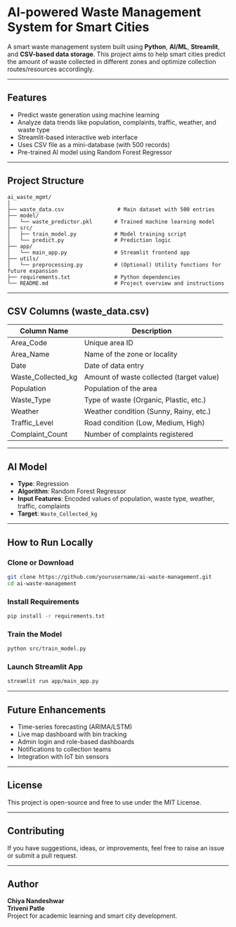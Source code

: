 # AI-powered Waste Management System for Smart Cities

A smart waste management system built using **Python**, **AI/ML**, **Streamlit**, and **CSV-based data storage**. This project aims to help smart cities predict the amount of waste collected in different zones and optimize collection routes/resources accordingly.

---

## Features

- Predict waste generation using machine learning
- Analyze data trends like population, complaints, traffic, weather, and waste type
- Streamlit-based interactive web interface
- Uses CSV file as a mini-database (with 500 records)
- Pre-trained AI model using Random Forest Regressor

---

## Project Structure

```
ai_waste_mgmt/
│
├── waste_data.csv                 # Main dataset with 500 entries
├── model/
│   └── waste_predictor.pkl       # Trained machine learning model
├── src/
│   ├── train_model.py            # Model training script
│   └── predict.py                # Prediction logic
├── app/
│   └── main_app.py               # Streamlit frontend app
├── utils/
│   └── preprocessing.py          # (Optional) Utility functions for future expansion
├── requirements.txt              # Python dependencies
└── README.md                     # Project overview and instructions
```

---

## CSV Columns (waste_data.csv)

| Column Name         | Description                              |
|---------------------|------------------------------------------|
| Area_Code           | Unique area ID                           |
| Area_Name           | Name of the zone or locality             |
| Date                | Date of data entry                       |
| Waste_Collected_kg  | Amount of waste collected (target value) |
| Population          | Population of the area                   |
| Waste_Type          | Type of waste (Organic, Plastic, etc.)   |
| Weather             | Weather condition (Sunny, Rainy, etc.)   |
| Traffic_Level       | Road condition (Low, Medium, High)       |
| Complaint_Count     | Number of complaints registered          |

---

## AI Model

- **Type**: Regression
- **Algorithm**: Random Forest Regressor
- **Input Features**: Encoded values of population, waste type, weather, traffic, complaints
- **Target**: `Waste_Collected_kg`

---

## How to Run Locally

### Clone or Download

```bash
git clone https://github.com/yourusername/ai-waste-management.git
cd ai-waste-management
```

### Install Requirements

```bash
pip install -r requirements.txt
```

### Train the Model

```bash
python src/train_model.py
```

### Launch Streamlit App

```bash
streamlit run app/main_app.py
```

---

## Future Enhancements

- Time-series forecasting (ARIMA/LSTM)
- Live map dashboard with bin tracking
- Admin login and role-based dashboards
- Notifications to collection teams
- Integration with IoT bin sensors

---

## License

This project is open-source and free to use under the MIT License.

---

## Contributing

If you have suggestions, ideas, or improvements, feel free to raise an issue or submit a pull request.

---

## Author

**Chiya Nandeshwar**  
**Triveni Patle**  
Project for academic learning and smart city development.
